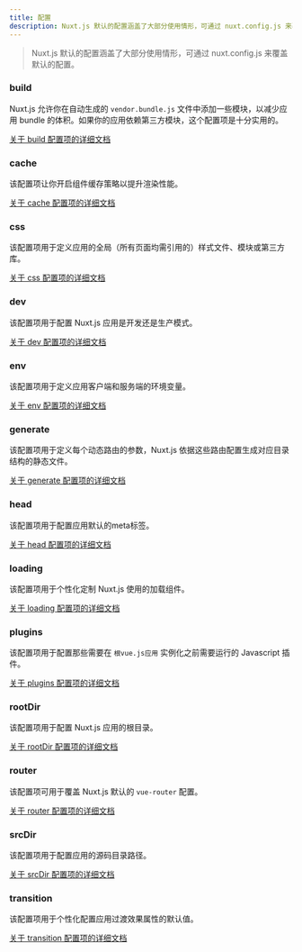 ```yaml
---
title: 配置
description: Nuxt.js 默认的配置涵盖了大部分使用情形，可通过 nuxt.config.js 来覆盖默认的配置。
---
```


> Nuxt.js 默认的配置涵盖了大部分使用情形，可通过 nuxt.config.js 来覆盖默认的配置。

### build

Nuxt.js 允许你在自动生成的 `vendor.bundle.js` 文件中添加一些模块，以减少应用 bundle 的体积。如果你的应用依赖第三方模块，这个配置项是十分实用的。

[关于 build 配置项的详细文档](/api/configuration-build)

### cache

该配置项让你开启组件缓存策略以提升渲染性能。

[关于 cache 配置项的详细文档](/api/configuration-cache)

### css

该配置项用于定义应用的全局（所有页面均需引用的）样式文件、模块或第三方库。

[关于 css 配置项的详细文档](/api/configuration-css)

### dev

该配置项用于配置 Nuxt.js 应用是开发还是生产模式。

[关于 dev 配置项的详细文档](/api/configuration-dev)

### env

该配置项用于定义应用客户端和服务端的环境变量。

[关于 env 配置项的详细文档](/api/configuration-env)

### generate

该配置项用于定义每个动态路由的参数，Nuxt.js 依据这些路由配置生成对应目录结构的静态文件。

[关于 generate 配置项的详细文档](/api/configuration-generate)

### head

该配置项用于配置应用默认的meta标签。

[关于 head 配置项的详细文档](/api/configuration-head)

### loading

该配置项用于个性化定制 Nuxt.js 使用的加载组件。

[关于 loading 配置项的详细文档](/api/configuration-loading)

### plugins

该配置项用于配置那些需要在 `根vue.js应用` 实例化之前需要运行的 Javascript 插件。

[关于 plugins 配置项的详细文档](/api/configuration-plugins)

### rootDir

该配置项用于配置 Nuxt.js 应用的根目录。

[关于 rootDir 配置项的详细文档](/api/configuration-rootdir)

### router

该配置项可用于覆盖 Nuxt.js 默认的 `vue-router` 配置。

[关于 router 配置项的详细文档](/api/configuration-router)

### srcDir

该配置项用于配置应用的源码目录路径。

[关于 srcDir 配置项的详细文档](/api/configuration-srcdir)

### transition

该配置项用于个性化配置应用过渡效果属性的默认值。

[关于 transition 配置项的详细文档](/api/configuration-transition)
